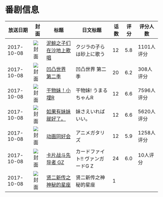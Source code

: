 # 番剧信息

|放送日期|封面|标题|日文标题|话数|评分|评分人数|
|---|---|---|---|---|---|---|
|2017-10-08|![封面](https://lain.bgm.tv/pic/cover/c/54/f1/205113_85al9.jpg)|[泥鲸之子们在沙地上歌唱](https://bangumi.tv/subject/205113)|クジラの子らは砂上に歌う|12|5.8|1101人评分|
|2017-10-08|![封面](https://lain.bgm.tv/pic/cover/c/dd/13/207866_43Pkq.jpg)|[凹凸世界 第二季](https://bangumi.tv/subject/207866)|凹凸世界 第二季|20|6.2|308人评分|
|2017-10-08|![封面](https://lain.bgm.tv/pic/cover/c/27/da/212775_as9It.jpg)|[干物妹！小埋R](https://bangumi.tv/subject/212775)|干物妹! うまるちゃんR|12|6.6|7596人评分|
|2017-10-08|![封面](https://lain.bgm.tv/pic/cover/c/d0/59/213076_J5y9R.jpg)|[如果有妹妹就好了。](https://bangumi.tv/subject/213076)|妹さえいればいい。|12|6.6|5620人评分|
|2017-10-08|![封面](https://lain.bgm.tv/pic/cover/c/31/b8/213329_oBQqg.jpg)|[动画同好会](https://bangumi.tv/subject/213329)|アニメガタリズ|12|5.9|1258人评分|
|2017-10-08|![封面](https://lain.bgm.tv/pic/cover/c/d3/68/221018_65Nv6.jpg)|[卡片战斗先导者 GZ](https://bangumi.tv/subject/221018)|カードファイト!! ヴァンガードG Z|24|6.0|10人评分|
|2017-10-08|![封面](https://lain.bgm.tv/pic/cover/c/bd/e7/241973_33ITi.jpg)|[贤二新传之神秘的星座](https://bangumi.tv/subject/241973)|贤二新传之神秘的星座|1|||
